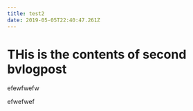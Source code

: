 ```yaml
---
title: test2
date: 2019-05-05T22:40:47.261Z
---
```

# THis is the contents of second bvlogpost



efewfwefw

efwefwef
